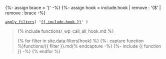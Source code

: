 {%- assign brace = '}' -%}
{%- assign hook = include.hook | remove : '{$' | remove : brace -%}

<p><code><a href="https://developer.wordpress.org/reference/functions/apply_filters/">apply_filters</a>( '<a href="https://developer.wordpress.org/reference/hooks/{{ hook }}/">{{ include.hook }}</a>' )</code></p>

<blockquote>

{% include functions/_wp_call_all_hook.md %}

{% for filter in site.data.filters[hook] %}
  {%- capture function %}functions/{{ filter }}.md{% endcapture -%}
  {%- include {{ function }} -%}
{% endfor %}

</blockquote>
